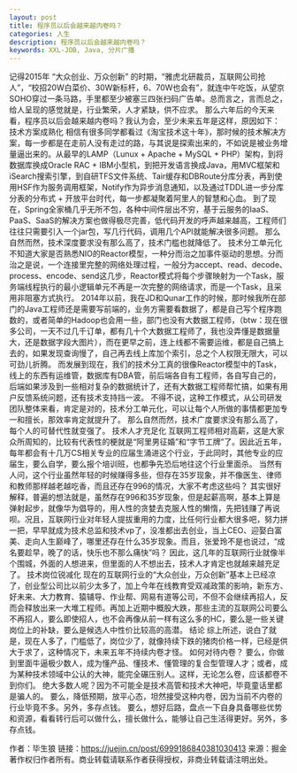 ```yaml
---
layout: post
title: 程序员以后会越来越内卷吗？
categories: 人生
description: 程序员以后会越来越内卷吗？
keywords: XXL-JOB, Java, 分片广播
---
```

记得2015年 “大众创业、万众创新” 的时期，“雅虎北研裁员，互联网公司抢人”，“校招20W白菜价、30W新标杆，6、70W也会有”，就连中午吃饭，从望京SOHO穿过一条马路，手里都至少被塞三四张扫码广告单。总而言之，言而总之，给人呈现的感觉就是，行业繁荣，人才紧缺，供不应求。
那么六年后的今天来看，程序员以后会越来越内卷吗？我认为会，至少未来五年是这样，原因如下：
技术方案成熟化
相信有很多同学都看过《淘宝技术这十年》，那时候的技术解决方案，每一步都是在走前人没有走过的路，与其说是探索出来的，不如说是被业务增量逼出来的。从最早的LAMP（Lunux + Apache + MySQL + PHP）架构，到将数据库换成Oracle RAC + IBM小型机，到把开发语言换成Java，用MVC框架和iSearch搜索引擎，到自研TFS文件系统、Tair缓存和DBRoute分库分表，再到使用HSF作为服务调用框架，Notify作为异步消息通知，以及通过TDDL进一步分库分表的分布式 + 开放平台时代，每一步都凝聚着阿里人的智慧和心血。
到了现在，Spring全家桶几乎无所不包，各种中间件层出不穷，基于云服务的IaaS、PaaS、SaaS的解决方案也做得极尽完善，低代码开发的呼声越来越高，工程师们往往只需要引入一个jar包，写几行代码，调用几个API就能解决很多问题。
那么自然而然，技术深度要求没有那么高了，技术门槛也就降低了。
技术分工单元化
不知道大家是否熟悉NIO的Reactor模型，一种分而治之加事件驱动的思想。分而治之是说，一个连接里完整的网络处理过程，一般分为accept、read、decode、process、encode、send这几步，Reactor模式将每个步骤映射为一个Task，服务端线程执行的最小逻辑单元不再是一次完整的网络请求，而是一个Task，且采用非阻塞方式执行。
2014年以前，我在JD和Qunar工作的时候，那时候我所在部门的Java工程师还是需要写前端的，业务方需要看数据了，都是自己写个程序跑数的，或者简单的Hadoop也会用一些，部门也没有大数据工程师，（btw：现在很多公司，一天不过几千订单，都有几十个大数据工程师了，我也没弄懂是数据量大，还是数据字段大图片），而在更早之前，连上线都不需要运维，都是自己搞上去的，如果发现查询慢了，自己再去线上库加个索引，总之个人权限无限大，可以可劲儿折腾。
而发展到现在，我们的技术分工真的很像Reactor模型中的Task，线上的东西有运维管，数据库有DBA管，前后端各自有工程师，各自写自己的，后端如果涉及到一些相对复杂的数据统计了，还有大数据工程师帮忙搞，如果有用户反馈系统问题，还有技术支持挡一波。
不得不说，这种工作模式，从公司研发团队整体来看，肯定是对的，技术分工单元化，可以让每个人所做的事情都更加专一和擅长，那效率肯定就提升了。
那么自然而然，技术广度要求没有那么高了，每个人的可替代性就变强了。
技术人才充足化
互联网工程师相对高薪，这是大家众所周知的，比较有代表性的梗就是“阿里男征婚”和“字节工牌”了。因此近五年，每年都会有十几万CS相关专业的应届生涌进这个行业，于此同时，其他专业的应届生，要么自学，要么报个培训班，也都争先恐后地往这个行业里面杀。
当然有人问，这个行业虽然年轻的时候赚得多些，但存在35岁现象，并不像医生、律师和教师那样越老越吃香，而且还存在996的情况，大家不考虑这些吗？
其实很好解释，普遍的想法就是，虽然存在996和35岁现象，但是起薪高啊，基本上算是弹射起步，就像华为倡导的，用人性的贪婪去克服人性的懒惰，先把钱赚了再说呗。况且，互联网行业对年轻人提拔重用的力度，比任何行业都大很多吧，努力拼一把，早早就成为技术总监和技术vp了，没准都出去创业，当上CEO、迎娶白富美、走向人生巅峰了，哪里还存在什么35岁现象。而且，张爱玲不是也说过，“成名要趁早，晚了的话，快乐也不那么痛快”吗？
因此，这几年的互联网行业就像半个围城，外面的人想进来，但里面的人不想出去，技术人才肯定也就越来越充足了。
技术岗位锐减化
现在的互联网行业的“大众创业，万众创新”基本上已经凉了，创业型公司比以前少太多了，加上今年在线教育受双减政策的影响，新东方、好未来、大力教育、猿辅导、作业帮、网易有道等公司，不但不会继续再招人，反而会释放出来一大堆工程师。再加上近期中概股大跌，那些主流的互联网公司要么不再招人，要么即使招人，也不会再像从前一样有这么多的HC，要么是一些关键岗位上的补缺，要么是候选人中性价比较高的高潜。
结论
综上所述，说白了就是，现在人多了，门槛低了，岗位少了，就像持续下跌的猪肉价格一样，已经是供大于求了，这种情况下，未来五年不持续内卷才怪。
如何对待内卷？
要么，你做到里面牛逼极少数人，成为懂产品、懂技术、懂管理的复合型管理人才；或者，成为某种技术领域中公认的大神，能完全碾压别人。这样，无论怎么卷，应该都卷不到你们。
绝大多数人呢？因为不可能全是技术高管和技术大神吧，毕竟童话里都是骗人的。
要么，降低预期，放平心态，坦然接受这种内卷，因为当前不内卷的行业毕竟不多。另外，多存点钱。
要么，想好后路，盘点一下自身具备哪些优势和资源，看看转行后可以做什么，擅长做什么，能够让自己生活得更好。另外，多存点钱。 

作者：毕生狼
链接：https://juejin.cn/post/6999186840381030413
来源：掘金
著作权归作者所有。商业转载请联系作者获得授权，非商业转载请注明出处。
